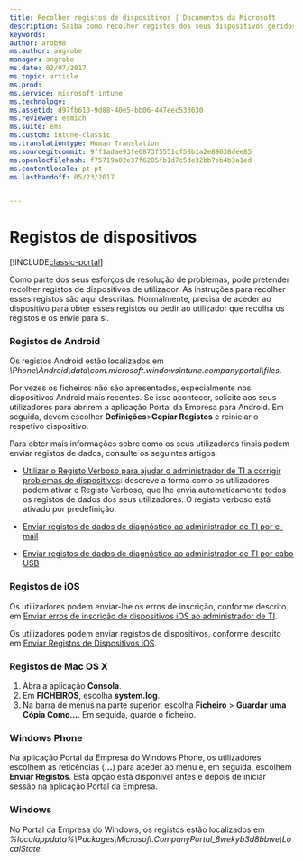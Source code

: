 ```yaml
---
title: Recolher registos de dispositivos | Documentos da Microsoft
description: Saiba como recolher registos dos seus dispositivos geridos.
keywords: 
author: arob98
ms.author: angrobe
manager: angrobe
ms.date: 02/07/2017
ms.topic: article
ms.prod: 
ms.service: microsoft-intune
ms.technology: 
ms.assetid: d97fb610-9d88-40e5-bb06-447eec533630
ms.reviewer: esmich
ms.suite: ems
ms.custom: intune-classic
ms.translationtype: Human Translation
ms.sourcegitcommit: 9ff1adae93fe6873f5551cf58b1a2e89638dee85
ms.openlocfilehash: f75719a02e37f6285fb1d7c5de32bb7eb4b3a1ed
ms.contentlocale: pt-pt
ms.lasthandoff: 05/23/2017


---
```


# <a name="device-logs"></a>Registos de dispositivos

[!INCLUDE[classic-portal](../includes/classic-portal.md)]

Como parte dos seus esforços de resolução de problemas, pode pretender recolher registos de dispositivos de utilizador. As instruções para recolher esses registos são aqui descritas. Normalmente, precisa de aceder ao dispositivo para obter esses registos ou pedir ao utilizador que recolha os registos e os envie para si.

### <a name="android-logs"></a>Registos de Android
Os registos Android estão localizados em *<Android Device>\Phone\Android\data\com.microsoft.windowsintune.companyportal\files*.

Por vezes os ficheiros não são apresentados, especialmente nos dispositivos Android mais recentes. Se isso acontecer, solicite aos seus utilizadores para abrirem a aplicação Portal da Empresa para Android. Em seguida, devem escolher **Definições**>**Copiar Registos** e reiniciar o respetivo dispositivo.

Para obter mais informações sobre como os seus utilizadores finais podem enviar registos de dados, consulte os seguintes artigos:

- [Utilizar o Registo Verboso para ajudar o administrador de TI a corrigir problemas de dispositivos](/intune-user-help/use-verbose-logging-to-help-your-it-administrator-fix-device-issues-android): descreve a forma como os utilizadores podem ativar o Registo Verboso, que lhe envia automaticamente todos os registos de dados dos seus utilizadores. O registo verboso está ativado por predefinição.

- [Enviar registos de dados de diagnóstico ao administrador de TI por e-mail](/intune-user-help/send-logs-to-your-it-admin-by-email-android)

- [Enviar registos de dados de diagnóstico ao administrador de TI por cabo USB](/intune-user-help/send-diagnostic-data-logs-to-your-it-administrator-using-a-usb-cable-android)

### <a name="ios-logs"></a>Registos de iOS

Os utilizadores podem enviar-lhe os erros de inscrição, conforme descrito em [Enviar erros de inscrição de dispositivos iOS ao administrador de TI](/intune-user-help/send-errors-to-your-it-admin-ios).

Os utilizadores podem enviar registos de dispositivos, conforme descrito em [Enviar Registos de Dispositivos iOS](/intune-user-help/send-logs-to-your-it-admin-by-email-ios).

### <a name="mac-os-x-logs"></a>Registos de Mac OS X

1. Abra a aplicação **Consola**.
2. Em **FICHEIROS**, escolha **system.log**.
3. Na barra de menus na parte superior, escolha **Ficheiro** > **Guardar uma Cópia Como...**. Em seguida, guarde o ficheiro.

### <a name="windows-phone"></a>Windows Phone

Na aplicação Portal da Empresa do Windows Phone, os utilizadores escolhem as reticências (**…**) para aceder ao menu e, em seguida, escolhem **Enviar Registos**. Esta opção está disponível antes e depois de iniciar sessão na aplicação Portal da Empresa.

### <a name="windows"></a>Windows

No Portal da Empresa do Windows, os registos estão localizados em *%localappdata%\Packages\Microsoft.CompanyPortal_8wekyb3d8bbwe\LocalState*.

